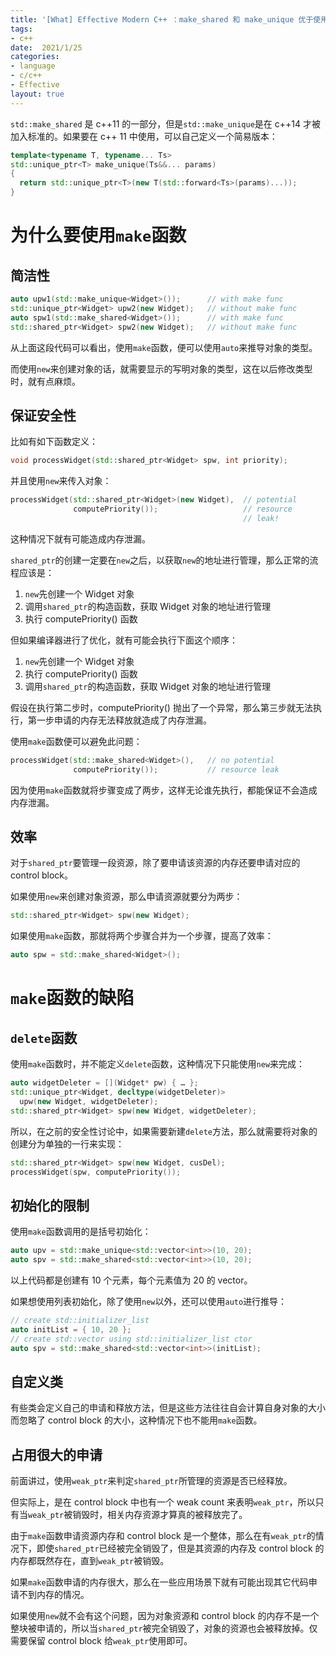 ```yaml
---
title: '[What] Effective Modern C++ ：make_shared 和 make_unique 优于使用 new'
tags: 
- c++
date:  2021/1/25
categories: 
- language
- c/c++
- Effective
layout: true
---
```

`std::make_shared` 是 c++11 的一部分，但是`std::make_unique`是在 c++14 才被加入标准的。如果要在 c++ 11 中使用，可以自己定义一个简易版本：
```cpp
template<typename T, typename... Ts>
std::unique_ptr<T> make_unique(Ts&&... params)
{
  return std::unique_ptr<T>(new T(std::forward<Ts>(params)...));
}
```
<!--more-->

# 为什么要使用`make`函数

## 简洁性

```cpp
auto upw1(std::make_unique<Widget>());      // with make func
std::unique_ptr<Widget> upw2(new Widget);   // without make func
auto spw1(std::make_shared<Widget>());      // with make func
std::shared_ptr<Widget> spw2(new Widget);   // without make func
```

从上面这段代码可以看出，使用`make`函数，便可以使用`auto`来推导对象的类型。

而使用`new`来创建对象的话，就需要显示的写明对象的类型，这在以后修改类型时，就有点麻烦。

## 保证安全性

比如有如下函数定义：

```cpp
void processWidget(std::shared_ptr<Widget> spw, int priority);
```

并且使用`new`来传入对象：

```cpp
processWidget(std::shared_ptr<Widget>(new Widget),  // potential
              computePriority());                   // resource
                                                    // leak!
```

这种情况下就有可能造成内存泄漏。

`shared_ptr`的创建一定要在`new`之后，以获取`new`的地址进行管理，那么正常的流程应该是：

1. `new`先创建一个 Widget 对象
2. 调用`shared_ptr`的构造函数，获取 Widget 对象的地址进行管理
3. 执行 computePriority() 函数

但如果编译器进行了优化，就有可能会执行下面这个顺序：

1. `new`先创建一个 Widget 对象
2. 执行 computePriority() 函数
3. 调用`shared_ptr`的构造函数，获取 Widget 对象的地址进行管理

假设在执行第二步时，computePriority() 抛出了一个异常，那么第三步就无法执行，第一步申请的内存无法释放就造成了内存泄漏。

使用`make`函数便可以避免此问题：

```cpp
processWidget(std::make_shared<Widget>(),   // no potential
              computePriority());           // resource leak
```

因为使用`make`函数就将步骤变成了两步，这样无论谁先执行，都能保证不会造成内存泄漏。

## 效率

对于`shared_ptr`要管理一段资源，除了要申请该资源的内存还要申请对应的 control block。

如果使用`new`来创建对象资源，那么申请资源就要分为两步：

```cpp
std::shared_ptr<Widget> spw(new Widget);
```

如果使用`make`函数，那就将两个步骤合并为一个步骤，提高了效率：

```cpp
auto spw = std::make_shared<Widget>();
```

# `make`函数的缺陷

## `delete`函数

使用`make`函数时，并不能定义`delete`函数，这种情况下只能使用`new`来完成：

```cpp
auto widgetDeleter = [](Widget* pw) { … };
std::unique_ptr<Widget, decltype(widgetDeleter)>
  upw(new Widget, widgetDeleter);
std::shared_ptr<Widget> spw(new Widget, widgetDeleter);
```

所以，在之前的安全性讨论中，如果需要新建`delete`方法，那么就需要将对象的创建分为单独的一行来实现：

```cpp
std::shared_ptr<Widget> spw(new Widget, cusDel);
processWidget(spw, computePriority()); 
```

## 初始化的限制

使用`make`函数调用的是括号初始化：

```cpp
auto upv = std::make_unique<std::vector<int>>(10, 20);
auto spv = std::make_shared<std::vector<int>>(10, 20);
```

以上代码都是创建有 10 个元素，每个元素值为 20 的 vector。

如果想使用列表初始化，除了使用`new`以外，还可以使用`auto`进行推导：

```cpp
// create std::initializer_list
auto initList = { 10, 20 };
// create std::vector using std::initializer_list ctor
auto spv = std::make_shared<std::vector<int>>(initList);
```

## 自定义类

有些类会定义自己的申请和释放方法，但是这些方法往往自会计算自身对象的大小而忽略了 control block 的大小，这种情况下也不能用`make`函数。

## 占用很大的申请

前面讲过，使用`weak_ptr`来判定`shared_ptr`所管理的资源是否已经释放。

但实际上，是在 control block 中也有一个 weak count 来表明`weak_ptr`，所以只有当`weak_ptr`被销毁时，相关内存资源才算真的被释放完了。

由于`make`函数申请资源内存和 control block 是一个整体，那么在有`weak_ptr`的情况下，即使`shared_ptr`已经被完全销毁了，但是其资源的内存及 control block 的内存都既然存在，直到`weak_ptr`被销毁。

如果`make`函数申请的内存很大，那么在一些应用场景下就有可能出现其它代码申请不到内存的情况。

如果使用`new`就不会有这个问题，因为对象资源和 control block 的内存不是一个整块被申请的，所以当`shared_ptr`被完全销毁了，对象的资源也会被释放掉。仅需要保留 control block 给`weak_ptr`使用即可。